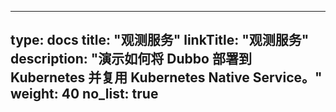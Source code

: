 
---
type: docs
title: "观测服务"
linkTitle: "观测服务"
description: "演示如何将 Dubbo 部署到 Kubernetes 并复用 Kubernetes Native Service。"
weight: 40
no_list: true
---